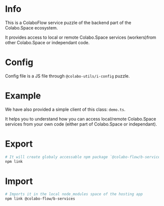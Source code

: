 # Info

This is a ColaboFlow service puzzle of the backend part of the Colabo.Space ecosystem.

It provides access to local or remote Colabo.Space services (workers)from other Colabo.Space or independant code.

# Config

Config file is a JS file through `@colabo-utils/i-config` puzzle.

# Example

We have also provided a simple client of this class: `demo.ts`.

It helps you to understand how you can access local/remote Colabo.Space services from your own code (either part of Colabo.Space or independant).

# Export

```sh
# It will create globaly accessable npm package `@colabo-flow/b-services`
npm link
```

# Import

```sh
# Imports it in the local node_modules space of the hosting app
npm link @colabo-flow/b-services
```